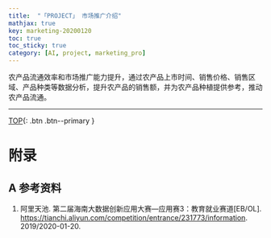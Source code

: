 ```yaml
---
title:  "「PROJECT」 市场推广介绍"
mathjax: true
key: marketing-20200120
toc: true
toc_sticky: true
category: [AI, project, marketing_pro]
---
```

<span id='head'></span>  


<!--more-->

农产品流通效率和市场推广能力提升，通过农产品上市时间、销售价格、销售区域、产品种类等数据分析，提升农产品的销售额，并为农产品种植提供参考，推动农产品流通。

-------------------  
[TOP](#head){: .btn .btn--primary }



# 附录
## A 参考资料
1. 阿里天池. 第二届海南大数据创新应用大赛—应用赛3：教育就业赛道[EB/OL]. <https://tianchi.aliyun.com/competition/entrance/231773/information>. 2019/2020-01-20.    
